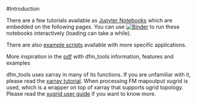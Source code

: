 #Introduction

There are a few tutorials available as [Jupyter Notebooks](https://github.com/Deltares/dfm_tools/blob/main/docs/notebooks) which are embedded on the following pages. You can use [![Binder](https://mybinder.org/badge_logo.svg)](https://mybinder.org/v2/gh/Deltares/dfm_tools/HEAD?urlpath=/tree/docs/notebooks) to run these notebooks interactively (loading can take a while).

There are also [example scripts](https://github.com/Deltares/dfm_tools/tree/main/tests/examples) available with more specific applications.

More inspiration in the [pdf](https://nbviewer.org/github/Deltares/dfm_tools/raw/pptx/docs/dfm_tools.pdf?flush_cache=true) with dfm_tools information, features and examples

dfm_tools uses xarray in many of its functions. If you are unfamiliar with it, please read the [xarray tutorial](https://tutorial.xarray.dev/overview/xarray-in-45-min.html). When processing FM mapoutput xugrid is used, which is a wrapper on top of xarray that supports ugrid topology. Please read the [xugrid user guide](https://deltares.github.io/xugrid/user_guide.html) if you want to know more.
